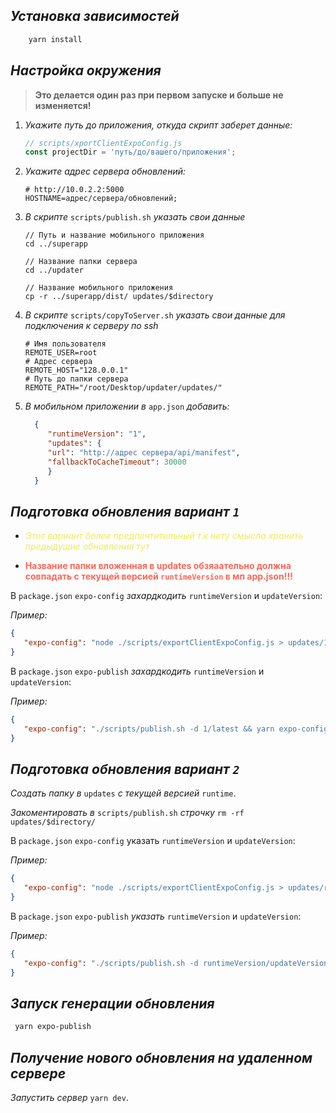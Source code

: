 ## *Установка зависимостей*

```bash
    yarn install
```

## *Настройка окружения*
>**Это делается один раз при первом запуске и больше не изменяется!**

1. *Укажите путь до приложения, откуда скрипт заберет данные:*
    ```javascript
    // scripts/xportClientExpoConfig.js
    const projectDir = 'путь/до/вашего/приложения';
    ```

2. *Укажите адрес сервера обновлений:*

    ```dotenv
   # http://10.0.2.2:5000
    HOSTNAME=адрес/сервера/обновлений;
    ```
3. *В скрипте* `scripts/publish.sh` *указать свои данные*

   ```shell
   // Путь и название мобильного приложения
   cd ../superapp
   
   // Название папки сервера 
   cd ../updater
   
   // Название мобильного приложения
   cp -r ../superapp/dist/ updates/$directory
   ```
4. *В скрипте* `scripts/copyToServer.sh` *указать свои данные для подключения к серверу по ssh*

   ```dotenv
   # Имя пользователя
   REMOTE_USER=root
   # Адрес сервера
   REMOTE_HOST="128.0.0.1"
   # Путь до папки сервера
   REMOTE_PATH="/root/Desktop/updater/updates/"
   ```
5. *В мобильном приложении в* `app.json` *добавить:*
   ```json
     {
        "runtimeVersion": "1",
        "updates": {
        "url": "http://адрес сервера/api/manifest",
        "fallbackToCacheTimeout": 30000
        }
     }
   ```

## *Подготовка обновления вариант `1`*
+ <span style="color:#edeb5c">*Этот вариант более предпочтительный т.к нету смысла хранить предыдущие обновления тут*

+ <span style="color:#fc6656">**Название папки вложенная в updates обзяаательно должна совпадать с текущей версией `runtimeVersion` в мп app.json!!!**

В `package.json` `expo-config` *захардкодить* `runtimeVersion` и `updateVersion`:

*Пример:*
```json
{
   "expo-config": "node ./scripts/exportClientExpoConfig.js > updates/1/latest/expoConfig.json"
}
```

В `package.json` `expo-publish` *захардкодить* `runtimeVersion` и `updateVersion`:

*Пример:*
```json
{
   "expo-config": "./scripts/publish.sh -d 1/latest && yarn expo-config"
}
```

## *Подготовка обновления вариант `2`*

*Создать папку в* `updates` *с текущей версией* `runtime`.  

*Закоментировать в* `scripts/publish.sh` *строчку* `rm -rf updates/$directory/`

В `package.json` `expo-config` указать `runtimeVersion` и `updateVersion`:

*Пример:*
```json
{
   "expo-config": "node ./scripts/exportClientExpoConfig.js > updates/runtimeVersion/updateVersion/expoConfig.json"
}
```

В `package.json` `expo-publish` *указать* `runtimeVersion` и `updateVersion`:

*Пример:*
```json
{
   "expo-config": "./scripts/publish.sh -d runtimeVersion/updateVersion && yarn expo-config"
}
```

## *Запуск генерации обновления*
   ```bash
    yarn expo-publish
   ```

## *Получение нового обновления на удаленном сервере*  
*Запустить сервер* `yarn dev`.

